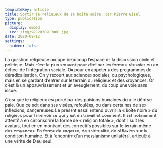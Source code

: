```yaml
---
templateKey: article
title: Sortir le religieux de sa boîte noire, par Pierre Gisel
type: publication
picture:
  display: embed
  src: /img/9782830917000.jpg
date: 2020-09-12
settings:
  hidden: false
---
```

La question religieuse occupe beaucoup l’espace de la discussion civile et politique. Mais c’est le plus souvent pour décliner les formes, réussies ou en échec, de l’intégration sociale. Ou pour en appeler à des programmes de déradicalisation. On y recourt aux sciences sociales, ou psychologiques, mais en se gardant d’entrer sur le terrain du religieux et des croyances. Or c’est là un appauvrissement et un aveuglement, du coup une voie sans issue.

C’est que le religieux est porté par des pulsions humaines dont le déni se paie. Que ce soit dans ses visées, refoulées, ou dans certaines de ses inflexions, dangereuses. Le présent essai entend ouvrir la « boîte noire » du religieux pour faire voir ce qui y est en travail et comment. Il est notamment attentif à en circonscrire la forme de « religion totale », dont il suit les avatars, tout en en montrant des correctifs possibles sur le terrain même des croyances. En forme de sagesse, de spiritualité, de réflexion sur la condition humaine. Et à l’encontre d’un messianisme unilatéral, articulé à une vérité de Dieu seul.